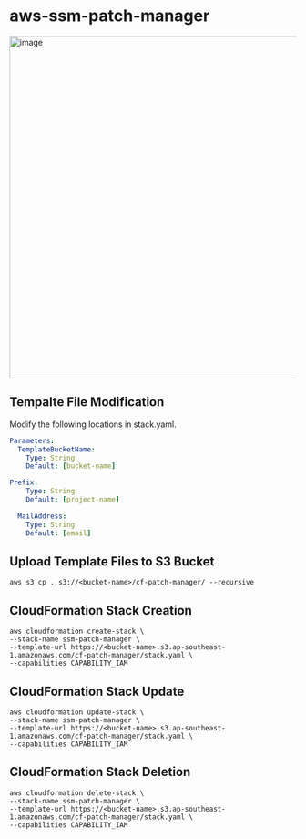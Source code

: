 # aws-ssm-patch-manager


<img width="600" alt="image" src="https://user-images.githubusercontent.com/108646116/220481806-8736bbbe-9836-401b-bed8-3c6800724d24.png">


## Tempalte File Modification

Modify the following locations in stack.yaml.

```yaml
Parameters:
  TemplateBucketName:
    Type: String
    Default: [bucket-name]

Prefix:
    Type: String
    Default: [project-name]

  MailAddress:
    Type: String
    Default: [email]
```

## Upload  Template Files to S3 Bucket

```
aws s3 cp . s3://<bucket-name>/cf-patch-manager/ --recursive
```

## CloudFormation Stack Creation

```
aws cloudformation create-stack \
--stack-name ssm-patch-manager \
--template-url https://<bucket-name>.s3.ap-southeast-1.amazonaws.com/cf-patch-manager/stack.yaml \
--capabilities CAPABILITY_IAM
```

## CloudFormation Stack Update

```
aws cloudformation update-stack \
--stack-name ssm-patch-manager \
--template-url https://<bucket-name>.s3.ap-southeast-1.amazonaws.com/cf-patch-manager/stack.yaml \
--capabilities CAPABILITY_IAM
```

## CloudFormation Stack Deletion

```
aws cloudformation delete-stack \
--stack-name ssm-patch-manager \
--template-url https://<bucket-name>.s3.ap-southeast-1.amazonaws.com/cf-patch-manager/stack.yaml \
--capabilities CAPABILITY_IAM
```
